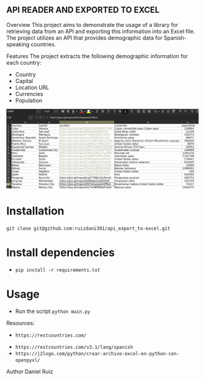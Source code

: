 ## API READER AND EXPORTED TO EXCEL

Overview
This project aims to demonstrate the usage of a library for retrieving data from an API and exporting this information into an Excel file. The project utilizes an API that provides demographic data for Spanish-speaking countries.

Features
The project extracts the following demographic information for each country:

- Country
- Capital
- Location URL
- Currencies
- Population

![alt text](img/image.png)

# Installation

`git clone git@github.com:ruizdani301/api_export_to-excel.git`

# Install dependencies

- `pip install -r requirements.txt`

# Usage

- Run the script
  `python main.py`

Resources:

- `https://restcountries.com/`

* `https://restcountries.com/v3.1/lang/spanish`
* `https://j2logo.com/python/crear-archivo-excel-en-python-con-openpyxl/`

Author
Daniel Ruiz
